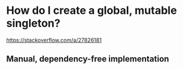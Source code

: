 # How do I create a global, mutable singleton? #

<https://stackoverflow.com/a/27826181>

## Manual, dependency-free implementation ##
